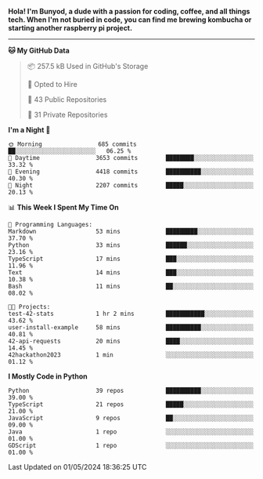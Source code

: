 <p>
<b>Hola! I'm Bunyod, a dude with a passion for coding, coffee, and all things tech. When I'm not buried in code, you can find me brewing kombucha or starting another raspberry pi project.</b>
</p>

---

<!--START_SECTION:waka-->
**🐱 My GitHub Data** 

> 📦 257.5 kB Used in GitHub's Storage 
 > 
> 💼 Opted to Hire
 > 
> 📜 43 Public Repositories 
 > 
> 🔑 31 Private Repositories 
 > 
**I'm a Night 🦉** 

```text
🌞 Morning                685 commits         ██░░░░░░░░░░░░░░░░░░░░░░░   06.25 % 
🌆 Daytime                3653 commits        ████████░░░░░░░░░░░░░░░░░   33.32 % 
🌃 Evening                4418 commits        ██████████░░░░░░░░░░░░░░░   40.30 % 
🌙 Night                  2207 commits        █████░░░░░░░░░░░░░░░░░░░░   20.13 % 
```


📊 **This Week I Spent My Time On** 

```text
💬 Programming Languages: 
Markdown                 53 mins             █████████░░░░░░░░░░░░░░░░   37.70 % 
Python                   33 mins             ██████░░░░░░░░░░░░░░░░░░░   23.16 % 
TypeScript               17 mins             ███░░░░░░░░░░░░░░░░░░░░░░   11.96 % 
Text                     14 mins             ███░░░░░░░░░░░░░░░░░░░░░░   10.38 % 
Bash                     11 mins             ██░░░░░░░░░░░░░░░░░░░░░░░   08.02 % 

🐱‍💻 Projects: 
test-42-stats            1 hr 2 mins         ███████████░░░░░░░░░░░░░░   43.62 % 
user-install-example     58 mins             ██████████░░░░░░░░░░░░░░░   40.81 % 
42-api-requests          20 mins             ████░░░░░░░░░░░░░░░░░░░░░   14.45 % 
42hackathon2023          1 min               ░░░░░░░░░░░░░░░░░░░░░░░░░   01.12 % 
```

**I Mostly Code in Python** 

```text
Python                   39 repos            ██████████░░░░░░░░░░░░░░░   39.00 % 
TypeScript               21 repos            █████░░░░░░░░░░░░░░░░░░░░   21.00 % 
JavaScript               9 repos             ██░░░░░░░░░░░░░░░░░░░░░░░   09.00 % 
Java                     1 repo              ░░░░░░░░░░░░░░░░░░░░░░░░░   01.00 % 
GDScript                 1 repo              ░░░░░░░░░░░░░░░░░░░░░░░░░   01.00 % 
```




 Last Updated on 01/05/2024 18:36:25 UTC
<!--END_SECTION:waka-->
